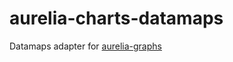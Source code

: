 # aurelia-charts-datamaps

Datamaps adapter for [aurelia-graphs](https://github.com/SpoonX/aurelia-charts)

